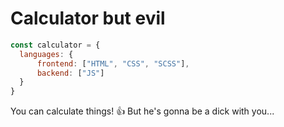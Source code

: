 # Calculator but evil
```javascript
const calculator = {
  languages: {
      frontend: ["HTML", "CSS", "SCSS"],
      backend: ["JS"]
  }
}
```
You can calculate things! 👍 But he's gonna be a dick with you...
